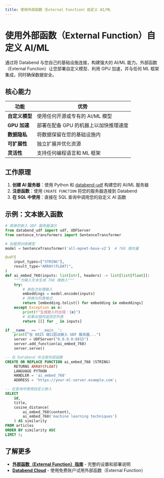 ```yaml
---
title: 使用外部函数（External Function）自定义 AI/ML
---
```


# 使用外部函数（External Function）自定义 AI/ML

通过将 Databend 与您自己的基础设施连接，构建强大的 AI/ML 能力。外部函数（External Function）让您部署自定义模型、利用 GPU 加速，并与任何 ML 框架集成，同时确保数据安全。

## 核心能力

| 功能 | 优势 |
|---------|----------|
| **自定义模型** | 使用任何开源或专有的 AI/ML 模型 |
| **GPU 加速** | 部署在配备 GPU 的机器上以加快推理速度 |
| **数据隐私** | 将数据保留在您的基础设施内 |
| **可扩展性** | 独立扩展并优化资源 |
| **灵活性** | 支持任何编程语言和 ML 框架 |

## 工作原理

1. **创建 AI 服务器**：使用 Python 和 [databend-udf](https://pypi.org/project/databend-udf) 构建您的 AI/ML 服务器
2. **注册函数**：使用 `CREATE FUNCTION` 将您的服务器连接到 Databend
3. **在 SQL 中使用**：直接在 SQL 查询中调用您的自定义 AI 函数

## 示例：文本嵌入函数

```python
# 简单的嵌入 UDF 服务器演示
from databend_udf import udf, UDFServer
from sentence_transformers import SentenceTransformer

# 加载预训练模型
model = SentenceTransformer('all-mpnet-base-v2')  # 768 维向量

@udf(
    input_types=["STRING"],
    result_type="ARRAY(FLOAT)",
)
def ai_embed_768(inputs: list[str], headers) -> list[list[float]]:
    """为输入文本生成 768 维嵌入"""
    try:
        # 单批次处理输入
        embeddings = model.encode(inputs)
        # 转换为列表格式
        return [embedding.tolist() for embedding in embeddings]
    except Exception as e:
        print(f"生成嵌入时出错：{e}")
        # 如果出错则返回空列表
        return [[] for _ in inputs]

if __name__ == '__main__':
    print("在 8815 端口启动嵌入 UDF 服务器...")
    server = UDFServer("0.0.0.0:8815")
    server.add_function(ai_embed_768)
    server.serve()
```

```sql
-- 在 Databend 中注册外部函数
CREATE OR REPLACE FUNCTION ai_embed_768 (STRING)
    RETURNS ARRAY(FLOAT)
    LANGUAGE PYTHON
    HANDLER = 'ai_embed_768'
    ADDRESS = 'https://your-ml-server.example.com';

-- 在查询中使用自定义嵌入
SELECT
    id,
    title,
    cosine_distance(
        ai_embed_768(content),
        ai_embed_768('machine learning techniques')
    ) AS similarity
FROM articles
ORDER BY similarity ASC
LIMIT 5;
```

## 了解更多

- **[外部函数（External Function）指南](/guides/query/external-function)** - 完整的设置和部署说明
- **[Databend Cloud](https://databend.cn)** - 使用免费账户试用外部函数（External Function）